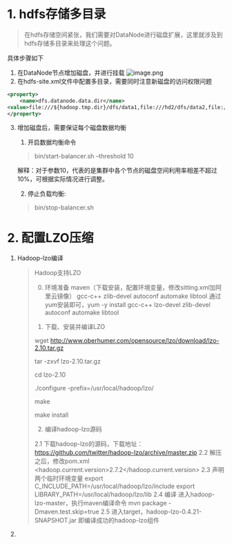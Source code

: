 # 1. hdfs存储多目录
> 在hdfs存储空间紧张，我们需要对DataNode进行磁盘扩展，这里就涉及到hdfs存储多目录来处理这个问题。

具体步骤如下

1. 在DataNode节点增加磁盘，并进行挂载
![image.png](https://p3-juejin.byteimg.com/tos-cn-i-k3u1fbpfcp/a2237c22a8b34f3cbee8dfe3d74f2fc6~tplv-k3u1fbpfcp-watermark.image)
2. 在hdfs-site.xml文件中配置多目录，需要同时注意新磁盘的访问权限问题
```xml
<property>
    <name>dfs.datanode.data.dir</name>
<value>file:///${hadoop.tmp.dir}/dfs/data1,file:///hd2/dfs/data2,file:///hd3/dfs/data3,file:///hd4/dfs/data4</value>
</property>
```
3. 增加磁盘后，需要保证每个磁盘数据均衡

   1. 开启数据均衡命令

   > bin/start-balancer.sh –threshold 10

   解释：对于参数10，代表的是集群中各个节点的磁盘空间利用率相差不超过10%，可根据实际情况进行调整。

   2. 停止负载均衡:

	> bin/stop-balancer.sh

# 2. 配置LZO压缩

1. Hadoop-lzo编译

   > Hadoop支持LZO
   >
   > 0. 环境准备
   > maven（下载安装，配置环境变量，修改sitting.xml加阿里云镜像）
   > gcc-c++
   > zlib-devel
   > autoconf
   > automake
   > libtool
   > 通过yum安装即可，yum -y install gcc-c++ lzo-devel zlib-devel autoconf automake libtool
   >
   > 1. 下载、安装并编译LZO
   >
   > wget http://www.oberhumer.com/opensource/lzo/download/lzo-2.10.tar.gz
   >
   > tar -zxvf lzo-2.10.tar.gz
   >
   > cd lzo-2.10
   >
   > ./configure -prefix=/usr/local/hadoop/lzo/
   >
   > make
   >
   > make install
   >
   > 2. 编译hadoop-lzo源码
   >
   > 2.1 下载hadoop-lzo的源码，下载地址：https://github.com/twitter/hadoop-lzo/archive/master.zip
   > 2.2 解压之后，修改pom.xml
   >     <hadoop.current.version>2.7.2</hadoop.current.version>
   > 2.3 声明两个临时环境变量
   >      export C_INCLUDE_PATH=/usr/local/hadoop/lzo/include
   >      export LIBRARY_PATH=/usr/local/hadoop/lzo/lib 
   > 2.4 编译
   >     进入hadoop-lzo-master，执行maven编译命令
   >     mvn package -Dmaven.test.skip=true
   > 2.5 进入target，hadoop-lzo-0.4.21-SNAPSHOT.jar 即编译成功的hadoop-lzo组件

2. 